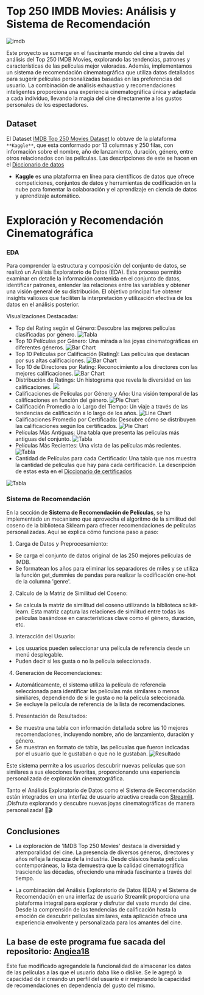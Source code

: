 
# Top 250 IMDB Movies: Análisis y Sistema de Recomendación
![imdb](https://github.com/Leyderhr/RecomendacionDePeliculas/blob/main/_src/imdb.jpg)

Este proyecto se sumerge en el fascinante mundo del cine a través del análisis del Top 250 IMDB Movies, explorando las tendencias, patrones y características de las películas mejor valoradas. Además, implementamos un sistema de recomendación cinematográfica que utiliza datos detallados para sugerir películas personalizadas basadas en las preferencias del usuario. La combinación de análisis exhaustivo y recomendaciones inteligentes proporciona una experiencia cinematográfica única y adaptada a cada individuo, llevando la magia del cine directamente a los gustos personales de los espectadores.


## Dataset

El Dataset [IMDB Top 250 Movies Dataset](https://github.com/Leyderhr/RecomendacionDePeliculas/blob/main/IMDB_Top250Movies.csv) lo obtuve de la plataforma `**Kaggle**`, que esta conformado por 13 columnas y 250 filas, con información sobre el nombre, año de lanzamiento, duración, género, entre otros relacionados con las películas. 
Las descripciones de este se hacen en el [Diccionario de datos](https://github.com/Leyderhr/RecomendacionDePeliculas/blob/main/Diccionario.md)


- **Kaggle** es una plataforma en línea para científicos de datos que ofrece competiciones, conjuntos de datos y herramientas de codificación en la nube para fomentar la colaboración y el aprendizaje en ciencia de datos y aprendizaje automático.
# Exploración y Recomendación Cinematográfica

### EDA

Para comprender la estructura y composición del conjunto de datos, se realizó un Análisis Exploratorio de Datos (EDA). Este proceso permitió examinar en detalle la información contenida en el conjunto de datos, identificar patrones, entender las relaciones entre las variables y obtener una visión general de su distribución. El objetivo principal fue obtener insights valiosos que faciliten la interpretación y utilización efectiva de los datos en el análisis posterior.


Visualizaciones Destacadas:

- Top del Rating según el Género: Descubre las mejores películas clasificadas por género.
![Tabla](https://github.com/Leyderhr/RecomendacionDePeliculas/blob/main/_src/TopGeneros.png)
- Top 10 Películas por Género: Una mirada a las joyas cinematográficas en diferentes géneros.
![Bar Chart](https://github.com/Leyderhr/RecomendacionDePeliculas/blob/main/_src/Top10Genero.png)
- Top 10 Películas por Calificación (Rating): Las películas que destacan por sus altas calificaciones.
![Bar Chart](https://github.com/Leyderhr/RecomendacionDePeliculas/blob/main/_src/Top10Calificacion.png)
- Top 10 de Directores por Rating: Reconocimiento a los directores con las mejores calificaciones.
![Bar Chart](https://github.com/Leyderhr/RecomendacionDePeliculas/blob/main/_src/Top10Director.png)
- Distribución de Ratings: Un histograma que revela la diversidad en las calificaciones.
![](https://github.com/Angiea18/Leyderhr/RecomendacionDePeliculas/blob/main/_src/Histograma.png)
- Calificaciones de Películas por Género y Año: Una visión temporal de las calificaciones en función del género.
![Pie Chart](https://github.com/Leyderhr/RecomendacionDePeliculas/blob/main/_src/clasificacionGeneroA%C3%B1o.png)
- Calificación Promedio a lo Largo del Tiempo: Un viaje a través de las tendencias de calificación a lo largo de los años.
![Line Chart](https://github.com/Leyderhr/RecomendacionDePeliculas/blob/main/_src/AvgCalificaciones.png)
- Calificaciones Promedio por Certificado: Descubre cómo se distribuyen las calificaciones según los certificados.
![Pie Chart](https://github.com/Leyderhr/RecomendacionDePeliculas/blob/main/_src/PiechartAVGcalificaciones.png)
- Películas Más Antiguas: Una tabla que presenta las películas más antiguas del conjunto.
![Tabla](https://github.com/Leyderhr/RecomendacionDePeliculas/blob/main/_src/Pel%C3%ADculasantiguas.png)
- Películas Más Recientes: Una vista de las películas más recientes.
![Tabla](https://github.com/Leyderhr/RecomendacionDePeliculas/blob/main/_src/Peliculasrecientes.png)
- Cantidad de Películas para cada Certificado: Una tabla que nos muestra la cantidad de películas que hay para cada certificación. La descripción de estas esta en el [Diccionario de certificados](https://github.com/Leyderhr/RecomendacionDePeliculas/blob/main/Diccionario_Certificados.md)

![Tabla](https://github.com/Leyderhr/RecomendacionDePeliculas/blob/main/_src/Certificaciones.png)


### Sistema de Recomendación

En la sección de **Sistema de Recomendación de Películas**, se ha implementado un mecanismo que aprovecha el algoritmo de la similitud del coseno de la biblioteca Sklearn para ofrecer recomendaciones de películas personalizadas. Aquí se explica cómo funciona paso a paso:

1. Carga de Datos y Preprocesamiento:
- Se carga el conjunto de datos original de las 250 mejores películas de IMDB.
- Se formatean los años para eliminar los separadores de miles y se utiliza la función get_dummies de pandas para realizar la codificación one-hot de la columna 'genre'.
2. Cálculo de la Matriz de Similitud del Coseno:
- Se calcula la matriz de similitud del coseno utilizando la biblioteca scikit-learn. Esta matriz captura las relaciones de similitud entre todas las películas basándose en características clave como el género, duración, etc.
3. Interacción del Usuario:
- Los usuarios pueden seleccionar una película de referencia desde un menú desplegable.
- Puden decir si les gusta o no la película seleccionada.
4. Generación de Recomendaciones:
- Automáticamente, el sistema utiliza la película de referencia seleccionada para identificar las películas más similares o menos similiares, dependiendo de si le gusta o no la película seleccionada.
- Se excluye la película de referencia de la lista de recomendaciones.
5. Presentación de Resultados:
- Se muestra una tabla con información detallada sobre las 10 mejores recomendaciones, incluyendo nombre, año de lanzamiento, duración y género.
- Se muestran en formato de tabla, las pelícualas que fueron indicadas por el usuario que le gustaban o que no le gustaban.
![Resultado](https://github.com/Leyderhr/RecomendacionDePeliculas/blob/main/_src/ResultadosRecomendacion.png)

Este sistema permite a los usuarios descubrir nuevas películas que son similares a sus elecciones favoritas, proporcionando una experiencia personalizada de exploración cinematográfica.


Tanto el Análisis Exploratorio de Datos como el Sistema de Recomendación están integrados en una interfaz de usuario atractiva creada con [Streamlit](https://6nmfcappdldccqiaub3yy5c.streamlit.app/). ¡Disfruta explorando y descubre nuevas joyas cinematográficas de manera personalizada! 🍿🎬



## Conclusiones

- La exploración de 'IMDB Top 250 Movies' destaca la diversidad y atemporalidad del cine. La presencia de diversos géneros, directores y años refleja la riqueza de la industria. Desde clásicos hasta películas contemporáneas, la lista demuestra que la calidad cinematográfica trasciende las décadas, ofreciendo una mirada fascinante a través del tiempo.

- La combinación del Análisis Exploratorio de Datos (EDA) y el Sistema de Recomendación en una interfaz de usuario Streamlit proporciona una plataforma integral para explorar y disfrutar del vasto mundo del cine. Desde la comprensión de las tendencias de calificación hasta la emoción de descubrir películas similares, esta aplicación ofrece una experiencia envolvente y personalizada para los amantes del cine.


La base de este programa fue sacada del repositorio: [Angiea18](https://github.com/Angiea18/Analisis-Top250Movies)
-
Este fue modificado agregandole la funcionalidad de almacenar los datos de las películas a las que el usuario daba like o dislike.
Se le agregó la capacidad de ir creando un perfil del usuario e ir mejorando la capacidad de recomendaciones en dependencia
del gusto del mismo.

